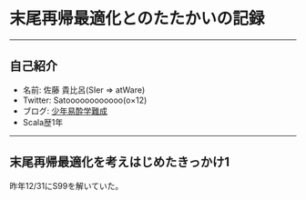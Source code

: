 # 末尾再帰最適化とのたたかいの記録

---

## 自己紹介

* 名前: 佐藤 貴比呂(SIer => atWare)
* Twitter: Satoooooooooooo(o×12)
* ブログ: [少年易酔学難成](http://satoooooooooooo.hatenablog.com/)
* Scala歴1年

---

## 末尾再帰最適化を考えはじめたきっかけ1

昨年12/31にS99を解いていた。
